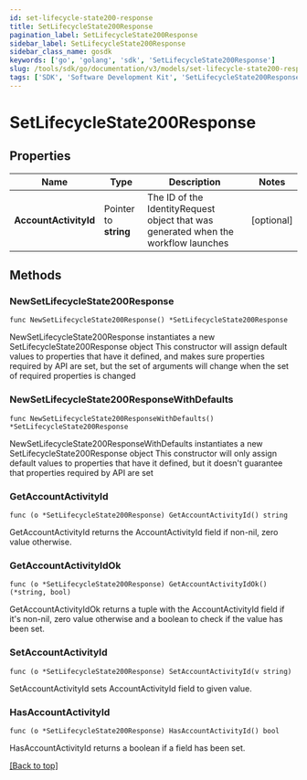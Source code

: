```yaml
---
id: set-lifecycle-state200-response
title: SetLifecycleState200Response
pagination_label: SetLifecycleState200Response
sidebar_label: SetLifecycleState200Response
sidebar_class_name: gosdk
keywords: ['go', 'golang', 'sdk', 'SetLifecycleState200Response'] 
slug: /tools/sdk/go/documentation/v3/models/set-lifecycle-state200-response
tags: ['SDK', 'Software Development Kit', 'SetLifecycleState200Response']
---
```


# SetLifecycleState200Response

## Properties

Name | Type | Description | Notes
------------ | ------------- | ------------- | -------------
**AccountActivityId** | Pointer to **string** | The ID of the IdentityRequest object that was generated when the workflow launches | [optional] 

## Methods

### NewSetLifecycleState200Response

`func NewSetLifecycleState200Response() *SetLifecycleState200Response`

NewSetLifecycleState200Response instantiates a new SetLifecycleState200Response object
This constructor will assign default values to properties that have it defined,
and makes sure properties required by API are set, but the set of arguments
will change when the set of required properties is changed

### NewSetLifecycleState200ResponseWithDefaults

`func NewSetLifecycleState200ResponseWithDefaults() *SetLifecycleState200Response`

NewSetLifecycleState200ResponseWithDefaults instantiates a new SetLifecycleState200Response object
This constructor will only assign default values to properties that have it defined,
but it doesn't guarantee that properties required by API are set

### GetAccountActivityId

`func (o *SetLifecycleState200Response) GetAccountActivityId() string`

GetAccountActivityId returns the AccountActivityId field if non-nil, zero value otherwise.

### GetAccountActivityIdOk

`func (o *SetLifecycleState200Response) GetAccountActivityIdOk() (*string, bool)`

GetAccountActivityIdOk returns a tuple with the AccountActivityId field if it's non-nil, zero value otherwise
and a boolean to check if the value has been set.

### SetAccountActivityId

`func (o *SetLifecycleState200Response) SetAccountActivityId(v string)`

SetAccountActivityId sets AccountActivityId field to given value.

### HasAccountActivityId

`func (o *SetLifecycleState200Response) HasAccountActivityId() bool`

HasAccountActivityId returns a boolean if a field has been set.


[[Back to top]](#) 


